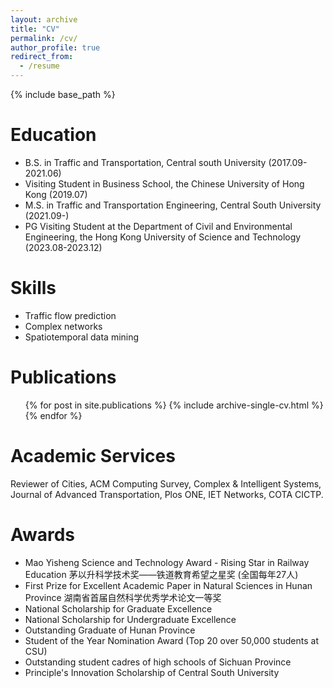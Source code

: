 ```yaml
---
layout: archive
title: "CV"
permalink: /cv/
author_profile: true
redirect_from:
  - /resume
---
```

{% include base_path %}

Education
=========

* B.S. in Traffic and Transportation, Central south University (2017.09-2021.06)
* Visiting Student in Business School, the Chinese University of Hong Kong (2019.07)
* M.S. in Traffic and Transportation Engineering, Central South University (2021.09-)
* PG Visiting Student at the Department of Civil and Environmental Engineering, the Hong Kong University of Science and Technology (2023.08-2023.12)

Skills
======

* Traffic flow prediction
* Complex networks
* Spatiotemporal data mining

Publications
============

<ul>{% for post in site.publications %}
    {% include archive-single-cv.html %}
  {% endfor %}</ul>

Academic Services
=================

Reviewer of Cities, ACM Computing Survey, Complex & Intelligent Systems, Journal of Advanced Transportation, Plos ONE, IET Networks, COTA CICTP.

# Awards

- Mao Yisheng Science and Technology Award - Rising Star in Railway Education 茅以升科学技术奖——铁道教育希望之星奖 (全国每年27人)
- First Prize for Excellent Academic Paper in Natural Sciences in Hunan Province 湖南省首届自然科学优秀学术论文一等奖
- National Scholarship for Graduate Excellence
- National Scholarship for Undergraduate Excellence
- Outstanding Graduate of Hunan Province
- Student of the Year Nomination Award (Top 20 over 50,000 students at CSU)
- Outstanding student cadres of high schools of Sichuan Province
- Principle's Innovation Scholarship of Central South University
